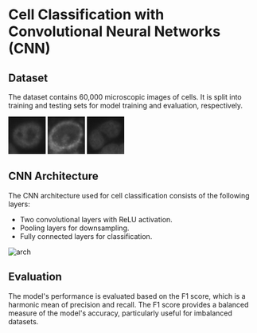 # Cell Classification with Convolutional Neural Networks (CNN)

## Dataset
The dataset contains 60,000 microscopic images of cells. It is split into training and testing sets for model training and evaluation, respectively.

![cell1](c_img/c_1.png)
![cell2](c_img/c_2.png)
![cell3](c_img/c_3.png)

## CNN Architecture
The CNN architecture used for cell classification consists of the following layers:
- Two convolutional layers with ReLU activation.
- Pooling layers for downsampling.
- Fully connected layers for classification.

![arch](https://www.google.com/imgres?imgurl=https%3A%2F%2Fwww.researchgate.net%2Fpublication%2F329414219%2Ffigure%2Ffig4%2FAS%3A700320464269316%401543980818372%2FOur-proposed-CNN-architecture-with-two-convolution-and-two-fully-connected-layers.ppm&tbnid=OP6rvRvK8X949M&vet=12ahUKEwjGrsrDpvSEAxXOi2MGHVGaAGgQMygAegQIARBS..i&imgrefurl=https%3A%2F%2Fwww.researchgate.net%2Ffigure%2FOur-proposed-CNN-architecture-with-two-convolution-and-two-fully-connected-layers_fig4_329414219&docid=-oB-LtWdMZNhoM&w=850&h=547&q=CNN%20architecture%20with%202%20convolution&ved=2ahUKEwjGrsrDpvSEAxXOi2MGHVGaAGgQMygAegQIARBS)

## Evaluation
The model's performance is evaluated based on the F1 score, which is a harmonic mean of precision and recall. The F1 score provides a balanced measure of the model's accuracy, particularly useful for imbalanced datasets.


